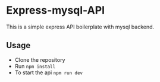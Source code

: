 # Express-mysql-API

This is a simple express API boilerplate with mysql backend. 

## Usage
- Clone the repository
- Run ```npm install```
- To start the api ```npm run dev```
